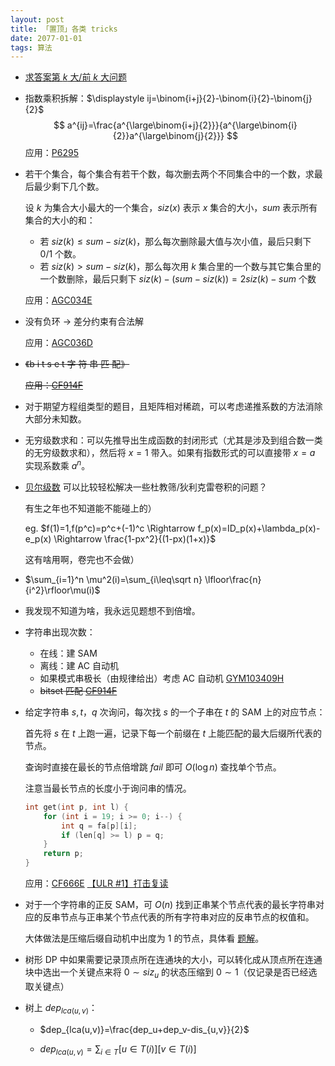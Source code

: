 ```yaml
---
layout: post
title: 「置顶」各类 tricks
date: 2077-01-01
tags: 算法
---
```


- [求答案第 $k$ 大/前 $k$ 大问题](https://apjifengc.github.io/2022/08/17/kthmax-trick.html)

- 指数乘积拆解：$\displaystyle ij=\binom{i+j}{2}-\binom{i}{2}-\binom{j}{2}$  
  $$
  a^{ij}=\frac{a^{\large\binom{i+j}{2}}}{a^{\large\binom{i}{2}}a^{\large\binom{j}{2}}}
  $$
  应用：[P6295](https://www.luogu.com.cn/problem/P6295)

- 若干个集合，每个集合有若干个数，每次删去两个不同集合中的一个数，求最后最少剩下几个数。  

  设 $k$ 为集合大小最大的一个集合，$siz(x)$ 表示 $x$ 集合的大小，$sum$ 表示所有集合的大小的和：

  - 若 $siz(k) \le sum - siz(k)$，那么每次删除最大值与次小值，最后只剩下 $0/1$ 个数。
  - 若 $siz(k) > sum - siz(k)$，那么每次用 $k$ 集合里的一个数与其它集合里的一个数删除，最后只剩下 $siz(k) - (sum - siz(k)) = 2siz(k) - sum$ 个数

  应用：[AGC034E](https://www.luogu.com.cn/problem/solution/AT4995)

- 没有负环 &rarr; 差分约束有合法解

  应用：[AGC036D](https://www.luogu.com.cn/problem/AT5147)

- ~~《b i t s e t 字 符 串 匹 配》~~

  ~~应用：[CF914F](https://www.luogu.com.cn/problem/CF914F)~~

- 对于期望方程组类型的题目，且矩阵相对稀疏，可以考虑递推系数的方法消除大部分未知数。

- 无穷级数求和：可以先推导出生成函数的封闭形式（尤其是涉及到组合数一类的无穷级数求和），然后将 $x=1$ 带入。如果有指数形式的可以直接带 $x=a$ 实现系数乘 $a^n$。

- [贝尔级数](https://www.luogu.com.cn/blog/command-block/du-jiao-shai) 可以比较轻松解决一些杜教筛/狄利克雷卷积的问题？

  有生之年也不知道能不能碰上的）

  eg. $f(1)=1,f(p^c)=p^c+(-1)^c \Rightarrow f_p(x)=ID_p(x)+\lambda_p(x)-e_p(x) \Rightarrow \frac{1-px^2}{(1-px)(1+x)}$

  这有啥用啊，卷完也不会做）

- $\sum_{i=1}^n \mu^2(i)=\sum_{i\leq\sqrt n} \lfloor\frac{n}{i^2}\rfloor\mu(i)$

- 我发现不知道为啥，我永远见题想不到倍增。
- 字符串出现次数：
  - 在线：建 SAM
  - 离线：建 AC 自动机
  - 如果模式串极长（由规律给出）考虑 AC 自动机 [GYM103409H](https://codeforces.com/gym/103409/problem/H)
  - ~~bitset 匹配 [CF914F](https://www.luogu.com.cn/problem/CF914F)~~

- 给定字符串 $s,t$，$q$ 次询问，每次找 $s$ 的一个子串在 $t$ 的 SAM 上的对应节点：

  首先将 $s$ 在 $t$ 上跑一遍，记录下每一个前缀在 $t$ 上能匹配的最大后缀所代表的节点。

  查询时直接在最长的节点倍增跳 $fail$ 即可 $O(\log n)$ 查找单个节点。

  注意当最长节点的长度小于询问串的情况。

  ```cpp
  int get(int p, int l) {
      for (int i = 19; i >= 0; i--) {
          int q = fa[p][i];
          if (len[q] >= l) p = q;
      }
      return p;
  }
  ```

  应用：[CF666E](https://codeforces.com/problemset/problem/666/E)         [【ULR #1】打击复读](https://uoj.ac/problem/577)

- 对于一个字符串的正反 SAM，可 $O(n)$ 找到正串某个节点代表的最长字符串对应的反串节点与正串某个节点代表的所有字符串对应的反串节点的权值和。

  大体做法是压缩后缀自动机中出度为 $1$ 的节点，具体看 [题解](https://apjifengc.github.io/2022/10/09/UOJ577.html)。

- 树形 DP 中如果需要记录顶点所在连通块的大小，可以转化成从顶点所在连通块中选出一个关键点来将 $0\sim siz_u$ 的状态压缩到 $0 \sim 1$（仅记录是否已经选取关键点）

- 树上 $dep_{lca(u,v)}$：

  - $dep_{lca(u,v)}=\frac{dep_u+dep_v-dis_{u,v}}{2}$

  - $dep_{lca(u,v)} = \sum_{i\in T} [u\in T(i)][v \in T(i)]$
